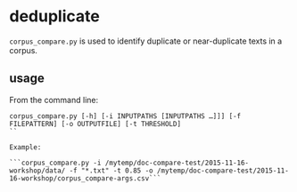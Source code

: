 # deduplicate

`corpus_compare.py` is used to identify duplicate or near-duplicate texts in a corpus.

## usage

From the command line:

```
corpus_compare.py [-h] [-i INPUTPATHS [INPUTPATHS …]]] [-f FILEPATTERN] [-o OUTPUTFILE] [-t THRESHOLD]
``

Example:

```corpus_compare.py -i /mytemp/doc-compare-test/2015-11-16-workshop/data/ -f "*.txt" -t 0.85 -o /mytemp/doc-compare-test/2015-11-16-workshop/corpus_compare-args.csv```

